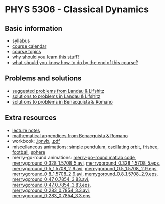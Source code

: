 # PHYS 5306 - Classical Dynamics

## Basic information

- [syllabus](info/syllabus.pdf)
- [course calendar](info/calendar.pdf)
- [course topics](info/topics.pdf)
- [why should you learn this stuff?](info/why.pdf)
- [what should you know how to do by the end of this course?](info/what.pdf)

## Problems and solutions

- [suggested problems from Landau & Lifshitz](info/problems.pdf)
- [solutions to problems in Landau & Lifshitz](landau_lifshitz/solutions/solutions2021.pdf)
- [solutions to problems in Benacquista & Romano](benacquista_romano/solutions/index.md)

## Extra resources

- [lecture notes](notes/LectureNotes2021.pdf)
- [mathematical appendices from Benacquista & Romano](benacquista_romano/appendices.pdf)
- workbook: [.ipnyb](workbook/workbook.ipynb), [.pdf](workbook/workbook.pdf)
- miscellaneous animations: [simple pendulum](code/simple_pendulum.py), [oscillating orbit](code/oscillating_orbit.py), [frisbee](code/frisbee.avi), [football](code/football.avi), [sphere](code/sphere.avi)
- merry-go-round animations: [merry-go-round matlab code](code/merrygoround.m),
[merrygoround_0.328_1.5708_5.avi](code/merrygoround_0.328_1.5708_5.avi),
[merrygoround_0.328_1.5708_5.eps](code/merrygoround_0.328_1.5708_5.eps),
[merrygoround_0.5_1.5708_2.9.avi](code/merrygoround_0.5_1.5708_2.9.avi),
[merrygoround_0.5_1.5708_2.9.eps](code/merrygoround_0.5_1.5708_2.9.eps),
[merrygoround_0.8_1.5708_2.9.avi](code/merrygoround_0.8_1.5708_2.9.avi),
[merrygoround_0.8_1.5708_2.9.eps](code/merrygoround_0.8_1.5708_2.9.eps),
[merrygoround_0.47_0.7854_3.83.avi](code/merrygoround_0.47_0.7854_3.83.avi),
[merrygoround_0.47_0.7854_3.83.eps](code/merrygoround_0.47_0.7854_3.83.eps),
[merrygoround_0.283_0.7854_3.3.avi](code/merrygoround_0.283_0.7854_3.3.avi),
[merrygoround_0.283_0.7854_3.3.eps](code/merrygoround_0.283_0.7854_3.3.eps)
